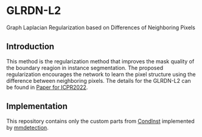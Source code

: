 # GLRDN-L2
Graph Laplacian Regularization based on Differences of Neighboring Pixels

## Introduction
This method is the regularization method that improves the mask quality of the boundary reagion in instance segmentation.
The proposed regularization encourages the network to learn the pixel structure using the difference between neighboring pixels.
The details for the GLRDN-L2 can be found in [Paper for ICPR2022](https://ieeexplore.ieee.org/abstract/document/9956326).

## Implementation
This repository contains only the custom parts from [CondInst](https://arxiv.org/abs/2003.05664) implemented by [mmdetection](https://github.com/open-mmlab/mmdetection).
